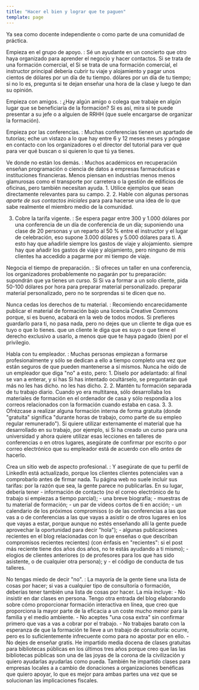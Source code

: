 ```yaml
---
title: "Hacer el bien y lograr que te paguen"
template: page
---
```


Ya sea como docente independiente o como parte de una comunidad de práctica.


Empieza en el grupo de apoyo.
:   Sé un ayudante en un concierto que otro haya organizado para aprender el
    negocio y hacer contactos.  Si se trata de una formación comercial, el
    Si se trata de una formación comercial, el instructor principal debería cubrir tu viaje y alojamiento y pagar unos cientos de dólares por un día de tu tiempo.
    dólares por un día de tu tiempo; si no lo es, pregunta si te dejan enseñar
    una hora de la clase y luego te dan su opinión.

Empieza con amigos.
:   ¿Hay algún amigo o colega que trabaje en algún lugar que se beneficiaría de la formación?
    Si es así, mira si te puede presentar a su jefe o a alguien de RRHH
    (que suele encargarse de organizar la formación).

Empieza por las conferencias.
:   Muchas conferencias tienen un apartado de tutorías; eche un vistazo a lo que hay entre 6 y 12 meses
    meses y póngase en contacto con los organizadores o el director del tutorial para ver qué
    para ver qué buscan o si quieren lo que tú ya tienes.

Ve donde no están los demás.
:   Muchos académicos en recuperación enseñan programación o ciencia de datos a
    empresas farmacéuticas e instituciones financieras.  Menos piensan en industrias menos
    menos glamurosas como el transporte por carretera o la gestión de edificios de oficinas, pero
    también necesitan ayuda.
    1.  Utilice ejemplos que sean directamente relevantes para su campo.
    2.  2. Hable con algunas personas *aparte de sus contactos iniciales* para
        para hacerse una idea de lo que sabe realmente el miembro medio de la comunidad.

3. Cobre la tarifa vigente.
:   Se espera pagar entre 300 y 1.000 dólares por una conferencia de un día
    de conferencia de un día; suponiendo una clase de 20 personas y un reparto al 50 % entre el
    instructor y el lugar de celebración, eso supone 3.000 dólares y 5.000 dólares para ti.  A esto hay que añadirle siempre los gastos de viaje y alojamiento.
    siempre hay que añadir los gastos de viaje y alojamiento, pero ninguno de mis
    clientes ha accedido a pagarme por mi tiempo de viaje.

Negocia el tiempo de preparación.
:   Si ofreces un taller en una conferencia, los organizadores probablemente
    no pagarán por tu preparación: supondrán que ya tienes un curso.  Si
    Si va a formar a un solo cliente, pida 50-100 dólares por hora para preparar material personalizado.
    preparar material personalizado, pero no te sorprendas si te dicen que no.

Nunca cedas los derechos de tu material.
:   Recomiendo encarecidamente publicar el material de formación bajo una licencia Creative Commons
    porque, si es bueno, acabará en la web de todos modos.
    Si prefieres guardarlo para ti, no pasa nada, pero no dejes que un cliente te diga que es tuyo o que lo tienes.
    que un cliente le diga que es suyo o que tiene el derecho exclusivo a usarlo, a menos que
    que te haya pagado (bien) por el privilegio.

Habla con tu empleador.
:   Muchas personas empiezan a formarse profesionalmente y sólo se dedican a ello
    a tiempo completo una vez que están seguros de que pueden mantenerse a sí mismos.  Nunca he oído
    de un empleador que diga "no" a esto, pero:
    1.  Díselo por adelantado: al final se van a enterar, y si has
        Si has intentado ocultárselo, se preguntarán qué más no les has dicho.
        no les has dicho.
    2.  2. Mantén tu formación separada de tu trabajo diario.  Cuando yo era
        multitarea, sólo desarrollaba los materiales de formación en el ordenador de casa
        y sólo respondía a los correos relacionados con la formación cuando estaba en casa.
    3.  3. Ofrézcase a realizar alguna formación interna de forma gratuita (donde "gratuita" significa "durante
        horas de trabajo, como parte de su empleo regular remunerado").  Si quiere
        utilizar externamente el material que ha desarrollado en su trabajo, por ejemplo, si
        Si ha creado un curso para una universidad y ahora quiere utilizar esas lecciones en
        talleres de conferencias o en otros lugares, asegúrate de confirmar por escrito o por
        correo electrónico que su empleador está de acuerdo con ello *antes* de hacerlo.

Crea un sitio web de aspecto profesional.
:   Y asegúrate de que tu perfil de LinkedIn está actualizado, porque los clientes
    clientes potenciales van a comprobarlo antes de firmar nada.  Tu página web
    no suele incluir sus tarifas: por la razón que sea, la gente parece no
    publicarlas.  En su lugar, debería tener
    - información de contacto (*no* el correo electrónico de tu trabajo si empiezas a tiempo parcial);
    - una breve biografía;
    - muestras de tu material de formación;
    - un par de vídeos cortos de ti en acción;
    - un calendario de los próximos compromisos (o de las conferencias a las que vas a
        o de conferencias a las que vayas a asistir o de otros lugares en los que vayas a estar, porque aunque no estés
        enseñando allí la gente puede aprovechar la oportunidad para decir "hola");
    - algunas publicaciones recientes en el blog relacionadas con lo que enseñas o que describan compromisos recientes
        recientes) (con énfasis en "recientes": si el post más reciente tiene dos años
        dos años, no te estás ayudando a ti mismo);
    - elogios de clientes anteriores (o de profesores para los que has sido asistente, o de cualquier otra persona);
        y
    - el código de conducta de tus talleres.

No tengas miedo de decir "no".
:   La mayoría de la gente tiene una lista de cosas por hacer; si vas a cualquier tipo de
    consultoría o formación, deberías tener también una lista de cosas por hacer.  La mía
    incluye:
    - No insistir en dar clases en persona.  Tengo otra entrada del blog elaborando
        sobre cómo proporcionar formación interactiva en línea, que creo que proporciona
        la mayor parte de la eficacia a un coste mucho menor para la familia y el
        medio ambiente.
    - No aceptes "una cosa extra" sin confirmar primero que vas a
        vas a cobrar por el trabajo.
    - No trabajes barato con la esperanza de que la formación te lleve a un trabajo de consultoría:
        ocurre, pero es lo suficientemente infrecuente como para no apostar por
        en ello.
    - No dejes de enseñar gratis.  He impartido media docena de clases gratuitas para
        bibliotecas públicas en los últimos tres años porque creo que las
        las bibliotecas públicas son una de las joyas de la corona de la civilización y quiero ayudarlas
        ayudarlas como pueda.  También he impartido clases para empresas locales a
        a cambio de donaciones a organizaciones benéficas que quiero apoyar, lo que es mejor
        para ambas partes una vez que se solucionan las implicaciones fiscales.
